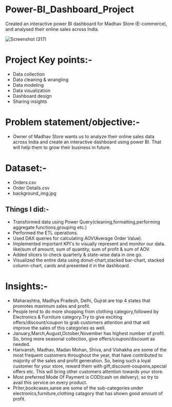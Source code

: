 # Power-BI_Dashboard_Project
Created an interactive power BI dashboard for Madhav Store (E-commerce), and analysed their online sales across India.

![Screenshot (317)](https://github.com/salvik43/Power-BI_Dashboard_Project/assets/67736824/c26f2b92-f917-4249-8fb9-b101b07ff20c)

# Project Key points:-
* Data collection
* Data cleaning & wrangling
* Data modeling
* Data visualization
* Dashboard design
* Sharing insights

# Problem statement/objective:-
* Owner of Madhav Store wants us to  analyze their online sales data across India and create an interactive dashboard using power BI. That will help them to grow their business in future.

# Dataset:-
* Orders.csv
* Order Details.csv
* background_img.jpg

## Things I did:-
* Transformed data using Power Query(cleaning,formatting,performing aggregate functions,grouping etc.)
* Performed the ETL operations.
* Used DAX queries for calculating AOV(Average Order Value).
* Implemented important KPI's to visually represent and monitor our data. like(sum of amount, sum of quantity, sum of profit & sum of AOV.
* Added slicers to check quarterly & state-wise data in one go.
* Visualized the entire data using donut-chart,stacked bar-chart, stacked column-chart, cards and presented it in the dashboard.


# Insights:-
* Maharashtra, Madhya Pradesh, Delhi, Gujrat are top 4 states that promotes maximum sales and profit.
* People tend to do more shopping from clothing category,followed by Electronics & Furniture category.Try to give exciting offers/discount/coupon to grab customers attention and that will improve the sales of this categories as well.
* January,March,August,October,November has highest number of profit. So, bring more seasonal collection, give offers/coupon/discount as needed.
* Harivansh, Madhav, Madan Mohan, Shiva, and Vishakha are some of the most frequent customers throughout the year, that have contributed to majority of the sales and profit generation. So, being such a loyal customer for your store, reward them with gift,discount-coupons,special offers etc. This will bring other customers attention towards your store.
* Most preferred Mode Of Payment is COD(cash on delivery), so try to avail this service on every product.
* Priter,bookcases,saree are some of the sub-categories under electronics,furniture,clothing catagory that has shown good amount of profit.

